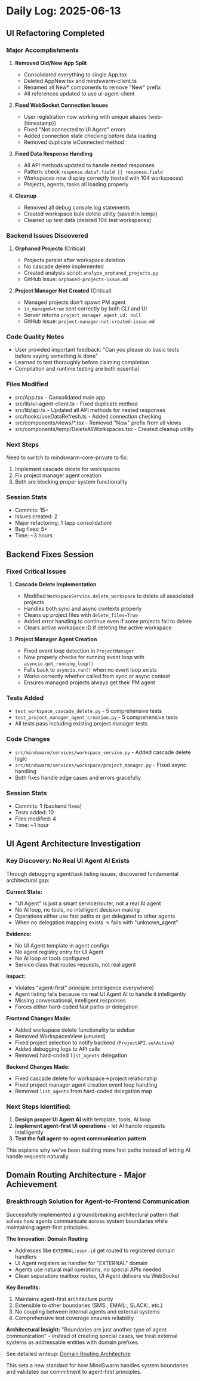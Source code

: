 # Daily Log: 2025-06-13

## UI Refactoring Completed

### Major Accomplishments
1. **Removed Old/New App Split**
   - Consolidated everything to single App.tsx
   - Deleted AppNew.tsx and mindswarm-client.ts
   - Renamed all New* components to remove "New" prefix
   - All references updated to use ui-agent-client

2. **Fixed WebSocket Connection Issues**
   - User registration now working with unique aliases (web-{timestamp})
   - Fixed "Not connected to UI Agent" errors
   - Added connection state checking before data loading
   - Removed duplicate isConnected method

3. **Fixed Data Response Handling**
   - All API methods updated to handle nested responses
   - Pattern: check `response.data?.field || response.field`
   - Workspaces now display correctly (tested with 104 workspaces)
   - Projects, agents, tasks all loading properly

4. **Cleanup**
   - Removed all debug console.log statements
   - Created workspace bulk delete utility (saved in temp/)
   - Cleaned up test data (deleted 104 test workspaces)

### Backend Issues Discovered

1. **Orphaned Projects** (Critical)
   - Projects persist after workspace deletion
   - No cascade delete implemented
   - Created analysis script: `analyze_orphaned_projects.py`
   - GitHub issue: `orphaned-projects-issue.md`

2. **Project Manager Not Created** (Critical)
   - Managed projects don't spawn PM agent
   - `is_managed=true` sent correctly by both CLI and UI
   - Server returns `project_manager_agent_id: null`
   - GitHub issue: `project-manager-not-created-issue.md`

### Code Quality Notes
- User provided important feedback: "Can you please do basic tests before saying something is done"
- Learned to test thoroughly before claiming completion
- Compilation and runtime testing are both essential

### Files Modified
- src/App.tsx - Consolidated main app
- src/lib/ui-agent-client.ts - Fixed duplicate method
- src/lib/api.ts - Updated all API methods for nested responses
- src/hooks/useDataRefresh.ts - Added connection checking
- src/components/views/*.tsx - Removed "New" prefix from all views
- src/components/temp/DeleteAllWorkspaces.tsx - Created cleanup utility

### Next Steps
Need to switch to mindswarm-core-private to fix:
1. Implement cascade delete for workspaces
2. Fix project manager agent creation
3. Both are blocking proper system functionality

### Session Stats
- Commits: 15+
- Issues created: 2
- Major refactoring: 1 (app consolidation)
- Bug fixes: 5+
- Time: ~3 hours

## Backend Fixes Session

### Fixed Critical Issues
1. **Cascade Delete Implementation**
   - Modified `WorkspaceService.delete_workspace` to delete all associated projects
   - Handles both sync and async contexts properly
   - Cleans up project files with `delete_files=True`
   - Added error handling to continue even if some projects fail to delete
   - Clears active workspace ID if deleting the active workspace

2. **Project Manager Agent Creation**
   - Fixed event loop detection in `ProjectManager`
   - Now properly checks for running event loop with `asyncio.get_running_loop()`
   - Falls back to `asyncio.run()` when no event loop exists
   - Works correctly whether called from sync or async context
   - Ensures managed projects always get their PM agent

### Tests Added
- `test_workspace_cascade_delete.py` - 5 comprehensive tests
- `test_project_manager_agent_creation.py` - 5 comprehensive tests
- All tests pass including existing project manager tests

### Code Changes
- `src/mindswarm/services/workspace_service.py` - Added cascade delete logic
- `src/mindswarm/services/workspace/project_manager.py` - Fixed async handling
- Both fixes handle edge cases and errors gracefully

### Session Stats
- Commits: 1 (backend fixes)
- Tests added: 10
- Files modified: 4
- Time: ~1 hour

## UI Agent Architecture Investigation

### Key Discovery: No Real UI Agent AI Exists

Through debugging agent/task listing issues, discovered fundamental architectural gap:

**Current State:**
- "UI Agent" is just a smart service/router, not a real AI agent
- No AI loop, no tools, no intelligent decision making
- Operations either use fast paths or get delegated to other agents
- When no delegation mapping exists → fails with "unknown_agent"

**Evidence:**
- No UI Agent template in agent configs
- No agent registry entry for UI Agent
- No AI loop or tools configured
- Service class that routes requests, not real agent

**Impact:**
- Violates "agent-first" principle (intelligence everywhere)
- Agent listing fails because no real UI Agent AI to handle it intelligently
- Missing conversational, intelligent responses
- Forces either hard-coded fast paths or delegation

**Frontend Changes Made:**
- Added workspace delete functionality to sidebar
- Removed WorkspacesView (unused)
- Fixed project selection to notify backend (`ProjectAPI.setActive`)
- Added debugging logs to API calls
- Removed hard-coded `list_agents` delegation

**Backend Changes Made:**
- Fixed cascade delete for workspace→project relationship
- Fixed project manager agent creation event loop handling
- Removed `list_agents` from hard-coded delegation map

### Next Steps Identified:
1. **Design proper UI Agent AI** with template, tools, AI loop
2. **Implement agent-first UI operations** - let AI handle requests intelligently
3. **Test the full agent-to-agent communication pattern**

This explains why we've been building more fast paths instead of letting AI handle requests naturally.

## Domain Routing Architecture - Major Achievement

### Breakthrough Solution for Agent-to-Frontend Communication

Successfully implemented a groundbreaking architectural pattern that solves how agents communicate across system boundaries while maintaining agent-first principles.

**The Innovation: Domain Routing**
- Addresses like `EXTERNAL:user-id` get routed to registered domain handlers
- UI Agent registers as handler for "EXTERNAL" domain
- Agents use natural mail operations, no special APIs needed
- Clean separation: mailbox routes, UI Agent delivers via WebSocket

**Key Benefits:**
1. Maintains agent-first architecture purity
2. Extensible to other boundaries (SMS:, EMAIL:, SLACK:, etc.)
3. No coupling between internal agents and external systems
4. Comprehensive test coverage ensures reliability

**Architectural Insight:**
"Boundaries are just another type of agent communication" - instead of creating special cases, we treat external systems as addressable entities with domain prefixes.

See detailed writeup: [Domain Routing Architecture](2025-06-13-domain-routing-architecture.md)

This sets a new standard for how MindSwarm handles system boundaries and validates our commitment to agent-first principles.
